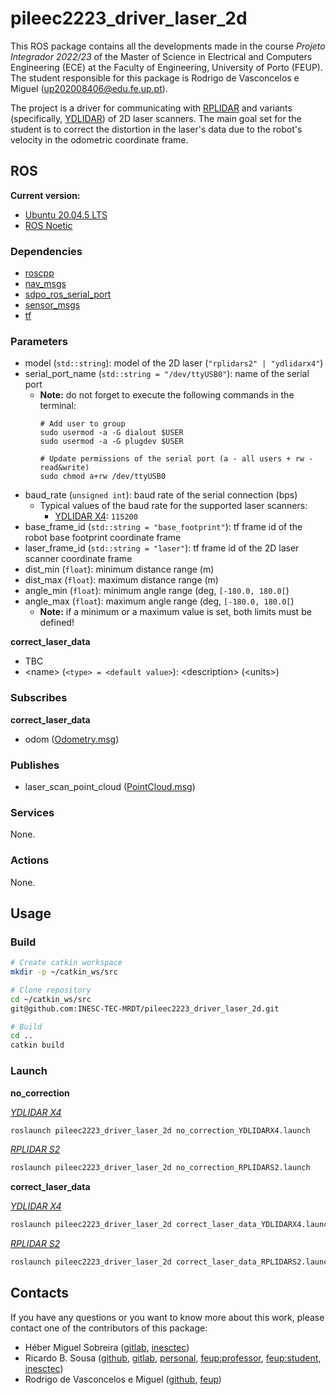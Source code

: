 # pileec2223_driver_laser_2d

This ROS package contains all the developments made in the course _Projeto_
_Integrador 2022/23_ of the Master of Science in Electrical and Computers
Engineering (ECE) at the Faculty of Engineering, University of Porto (FEUP).
The student responsible for this package is Rodrigo de Vasconcelos e Miguel
(up202008406@edu.fe.up.pt).

The project is a driver for communicating with
[RPLIDAR](https://www.slamtec.com/en) and variants (specifically,
[YDLIDAR](https://www.ydlidar.com/)) of 2D laser scanners. The main goal set for
the student is to correct the distortion in the laser's data due to the robot's
velocity in the odometric coordinate frame.

## ROS

**Current version:**

- [Ubuntu 20.04.5 LTS](https://releases.ubuntu.com/focal/)
- [ROS Noetic](https://wiki.ros.org/noetic)

### Dependencies

- [roscpp](https://wiki.ros.org/roscpp)
- [nav_msgs](https://wiki.ros.org/nav_msgs)
- [sdpo_ros_serial_port](https://github.com/5dpo/5dpo_ros_serial_port)
- [sensor_msgs](https://wiki.ros.org/sensor_msgs)
- [tf](https://wiki.ros.org/tf)

### Parameters

- model (`std::string`): model of the 2D laser (`"rplidars2" | "ydlidarx4"`)
- serial_port_name (`std::string = "/dev/ttyUSB0"`): name of the serial port
  - **Note:** do not forget to execute the following commands in the terminal:
    ```shell
    # Add user to group
    sudo usermod -a -G dialout $USER
    sudo usermod -a -G plugdev $USER

    # Update permissions of the serial port (a - all users + rw - read&write)
    sudo chmod a+rw /dev/ttyUSB0
    ```
- baud_rate (`unsigned int`): baud rate of the serial connection (bps)
  - Typical values of the baud rate for the supported laser scanners:
    - [YDLIDAR X4](https://www.ydlidar.com/products/view/5.html): `115200`
- base_frame_id (`std::string = "base_footprint"`): tf frame id of the robot
  base footprint coordinate frame
- laser_frame_id (`std::string = "laser"`): tf frame id of the 2D laser scanner
  coordinate frame
- dist_min (`float`): minimum distance range (m)
- dist_max (`float`): maximum distance range (m)
- angle_min (`float`): minimum angle range (deg, `[-180.0, 180.0[`)
- angle_max (`float`): maximum angle range (deg, `[-180.0, 180.0[`)
  - **Note:** if a minimum or a maximum value is set, both limits must be
    defined!

**correct_laser_data**

- TBC
- \<name\> (`<type> = <default value>`): \<description\> (\<units\>)

### Subscribes

**correct_laser_data**

- odom
  ([Odometry.msg](https://docs.ros.org/en/noetic/api/nav_msgs/html/msg/Odometry.html))

### Publishes

- laser_scan_point_cloud
  ([PointCloud.msg](https://docs.ros.org/en/noetic/api/sensor_msgs/html/msg/PointCloud.html))

### Services

None.

### Actions

None.

## Usage

### Build

```sh
# Create catkin workspace
mkdir -p ~/catkin_ws/src

# Clone repository
cd ~/catkin_ws/src
git@github.com:INESC-TEC-MRDT/pileec2223_driver_laser_2d.git

# Build
cd ..
catkin build
```

### Launch

**no_correction**

_[YDLIDAR X4](https://www.ydlidar.com/products/view/5.html)_

```sh
roslaunch pileec2223_driver_laser_2d no_correction_YDLIDARX4.launch
```

_[RPLIDAR S2](https://www.slamtec.com/en/S2)_

```sh
roslaunch pileec2223_driver_laser_2d no_correction_RPLIDARS2.launch
```

**correct_laser_data**

_[YDLIDAR X4](https://www.ydlidar.com/products/view/5.html)_

```sh
roslaunch pileec2223_driver_laser_2d correct_laser_data_YDLIDARX4.launch
```

_[RPLIDAR S2](https://www.slamtec.com/en/S2)_

```sh
roslaunch pileec2223_driver_laser_2d correct_laser_data_RPLIDARS2.launch
```

## Contacts

If you have any questions or you want to know more about this work, please
contact one of the contributors of this package:

- Héber Miguel Sobreira ([gitlab](https://gitlab.inesctec.pt/heber.m.sobreira),
  [inesctec](mailto:heber.m.sobreira@inesctec.pt))
- Ricardo B. Sousa ([github](https://github.com/sousarbarb/),
  [gitlab](https://gitlab.com/sousarbarb/),
  [personal](mailto:sousa.ricardob@outlook.com),
  [feup:professor](mailto:rbs@fe.up.pt),
  [feup:student](mailto:up201503004@edu.fe.up.pt),
  [inesctec](mailto:ricardo.b.sousa@inesctec.pt))
- Rodrigo de Vasconcelos e Miguel ([github](https://github.com/Rodrigomiguel2),
  [feup](mailto:up202008406@edu.fe.up.pt))
